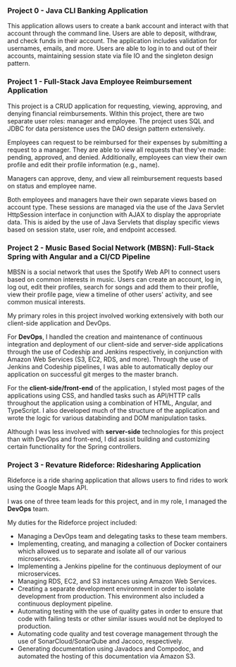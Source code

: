 ### Project 0 - Java CLI Banking Application
This application allows users to create a bank account and interact with that account through the command line. Users are able to deposit, withdraw, and check funds in their account. The application includes validation for usernames, emails, and more. Users are able to log in to and out of their accounts, maintaining session state via file IO and the singleton design pattern.

### Project 1 - Full-Stack Java Employee Reimbursement Application
This project is a CRUD application for requesting, viewing, approving, and denying financial reimbursements. Within this project, there are two separate user roles: manager and employee. The project uses SQL and JDBC for data persistence uses the DAO design pattern extensively.

Employees can request to be reimbursed for their expenses by submitting a request to a manager. They are able to view all requests that they've made: pending, approved, and denied. Additionally, employees can view their own profile and edit their profile information (e.g., name).

Managers can approve, deny, and view all reimbursement requests based on status and employee name.

Both employees and managers have their own separate views based on account type. These sessions are managed via the use of the Java Servlet HttpSession interface in conjunction with AJAX to display the appropriate data. This is aided by the use of Java Servlets that display specific views based on session state, user role, and endpoint accessed.

### Project 2 - Music Based Social Network (MBSN): Full-Stack Spring with Angular and a CI/CD Pipeline
MBSN is a social network that uses the Spotify Web API to connect users based on common interests in music. Users can create an account, log in, log out, edit their profiles, search for songs and add them to their profile, view their profile page, view a timeline of other users' activity, and see common musical interests.

My primary roles in this project involved working extensively with both our client-side application and DevOps.

For **DevOps**, I handled the creation and maintenance of continuous integration and deployment of our client-side and server-side applications through the use of Codeship and Jenkins respectively, in conjunction with Amazon Web Services (S3, EC2, RDS, and more). Through the use of Jenkins and Codeship pipelines, I was able to automatically deploy our application on successful git merges to the master branch.

For the **client-side/front-end** of the application, I styled most pages of the applications using CSS, and handled tasks such as API/HTTP calls throughout the application using a combination of HTML, Angular, and TypeScript. I also developed much of the structure of the application and wrote the logic for various databinding and DOM manipulation tasks.

Although I was less involved with **server-side** technologies for this project than with DevOps and front-end, I did assist building and customizing certain functionality for the Spring controllers.

### Project 3 - Revature Rideforce: Ridesharing Application
Rideforce is a ride sharing application that allows users to find rides to work using the Google Maps API.

I was one of three team leads for this project, and in my role, I managed the **DevOps** team.

My duties for the Rideforce project included:
- Managing a DevOps team and delegating tasks to these team members.
- Implementing, creating, and managing a collection of Docker containers which allowed us to separate and isolate all of our various microservices.
- Implementing a Jenkins pipeline for the continuous deployment of our microservices.
- Managing RDS, EC2, and S3 instances using Amazon Web Services.
- Creating a separate development environment in order to isolate development from production. This environment also included a continuous deployment pipeline.
- Automating testing with the use of quality gates in order to ensure that code with failing tests or other similar issues would not be deployed to production.
- Automating code quality and test coverage management through the use of SonarCloud/SonarQube and Jacoco, respectively.
- Generating documentation using Javadocs and Compodoc, and automated the hosting of this documentation via Amazon S3.